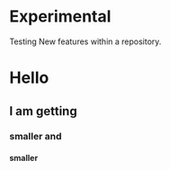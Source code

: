 # Experimental
Testing New features within a repository. 

# Hello 
## I am getting 
### smaller and 
#### smaller 
